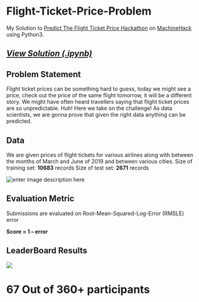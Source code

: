 # Flight-Ticket-Price-Problem

My Solution to [Predict The Flight Ticket Price Hackathon](https://www.machinehack.com/course/predict-the-flight-ticket-price-hackathon/) on [MachineHack](https://www.machinehack.com/) using Python3.
## ***[View Solution (.ipynb)](https://nbviewer.jupyter.org/github/akki3d76/Flight-Ticket-Price-Problem/blob/master/FLIGHT%20TICKET%20PRICE.ipynb)***
## Problem Statement
Flight ticket prices can be something hard to guess, today we might see a price, check out the price of the same flight tomorrow, it will be a different story. We might have often heard travellers saying that flight ticket prices are so unpredictable. Huh! Here we take on the challenge! As data scientists, we are gonna prove that given the right data anything can be predicted. 

## Data
We are given prices of flight tickets for various airlines along with between the months of March and June of 2019 and between various cities.
Size of training set:  **10683**  records
Size of test set:  **2671**  records

![enter image description here](https://lh3.googleusercontent.com/uzLlp1-zuPlqCsGYtRc0CJ4cydgM1h0UM9Vt91TABH0__nLLt7EpMP10y-_R7foquvsA3Sl5Ere1 "data")

## Evaluation Metric 
Submissions are evaluated on Root-Mean-Squared-Log-Error (RMSLE) error 

**Score = 1 – error**
## LeaderBoard Results
![
](https://lh3.googleusercontent.com/TSPu-hJbRzV64cW5zIN3VVh8HQQZVTEr3gyuWoZ9HeTyv_HmIvNqysb63tAYubAYDZQXI9W3aIun "leaderboard score")
# 67 Out of 360+ participants
